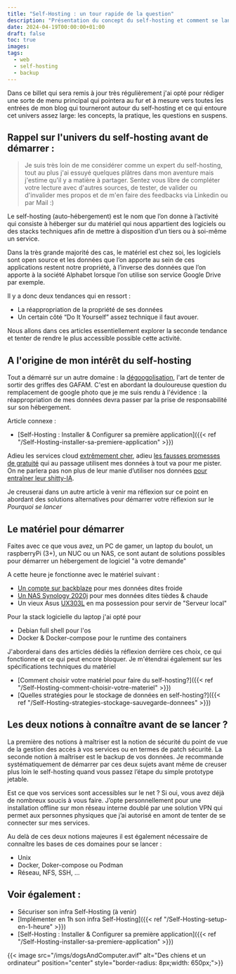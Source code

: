 ```yaml
---
title: "Self-Hosting : un tour rapide de la question"
description: "Présentation du concept du self-hosting et comment se lancer"
date: 2024-04-19T00:00:00+01:00
draft: false
toc: true
images:
tags:
  - web
  - self-hosting
  - backup
---
```


Dans ce billet qui sera remis à jour très régulièrement j'ai opté pour rédiger une sorte de menu principal qui pointera au fur et à mesure vers toutes les entrées de mon blog qui tourneront autour du self-hosting et ce qui entoure cet univers assez large: les concepts, la pratique, les questions en suspens.

## Rappel sur l'univers du self-hosting avant de démarrer :

> Je suis très loin de me considérer comme un expert du self-hosting, tout au plus j'ai essuyé quelques plâtres dans mon aventure mais j'estime qu'il y a matière à partager. Sentez vous libre de compléter votre lecture avec d'autres sources, de tester, de valider ou d'invalider mes propos et de m'en faire des feedbacks via Linkedin ou par Mail :)

Le self-hosting (auto-hébergement) est le nom que l’on donne à l’activité qui consiste à héberger sur du matériel qui nous appartient des logiciels ou des stacks techniques afin de mettre à disposition d’un tiers ou à soi-même un service. 

Dans la très grande majorité des cas, le matériel est chez soi, les logiciels sont open source et les données que l’on apporte au sein de ces applications restent notre propriété, à l’inverse des données que l’on apporte à la société Alphabet lorsque l’on utilise son service Google Drive par exemple.

Il y a donc deux tendances qui en ressort : 
 - La réappropriation de la propriété de ses données
 - Un certain côté “Do It Yourself” assez technique il faut avouer.

Nous allons dans ces articles essentiellement explorer la seconde tendance et tenter de rendre le plus accessible possible cette activité.

## A l'origine de mon intérêt du self-hosting

Tout a démarré sur un autre domaine : la [dégoogolisation](https://degooglisons-internet.org/fr/), l'art de tenter de sortir des griffes des GAFAM. C'est en abordant la douloureuse question du remplacement de google photo que je me suis rendu à l'évidence : la réappropriation de mes données devra passer par la prise de responsabilité sur son hébergement.

Article connexe : 

 - [Self-Hosting : Installer & Configurer sa première application]({{< ref "/Self-Hosting-installer-sa-premiere-application" >}})

Adieu les services cloud [extrêmement cher](https://www.backblaze.com/cloud-storage/pricing), adieu [les fausses promesses de gratuité](https://www.cnet.com/tech/services-and-software/google-photos-unlimited-free-storage-is-gone-heres-how-to-get-more-space/) qui au passage utilisent mes données à tout va pour me pister. On ne parlera pas non plus de leur manie d’utiliser nos données [pour entraîner leur shitty-IA](https://searx.be/search?q=annonce+utiliser+vos+donn%C3%A9es+pour+entrainer+leur+ia).

Je creuserai dans un autre article à venir ma réflexion sur ce point en abordant des solutions alternatives pour démarrer votre réflexion sur le *Pourquoi se lancer*

## Le matériel pour démarrer

Faites avec ce que vous avez, un PC de gamer, un laptop du boulot, un raspberryPi (3+), un NUC ou un NAS, ce sont autant de solutions possibles pour démarrer un hébergement de logiciel "à votre demande"

A cette heure je fonctionne avec le matériel suivant :
 - [Un compte sur backblaze](https://www.backblaze.com/cloud-storage) pour mes données dites froide
 - [Un NAS Synology 2020j](https://www.synology.com/fr-fr/company/news/article/DS220j) pour mes données dites tièdes & chaude
 - Un vieux Asus [UX303L](https://searx.be/search?q=UX303L&categories=general&language=fr) en ma possession pour servir de "Serveur local"

Pour la stack logicielle du laptop j'ai opté pour
 - Debian full shell pour l'os
 - Docker & Docker-compose pour le runtime des containers

J'aborderai dans des articles dédiés la réflexion derrière ces choix, ce qui fonctionne et ce qui peut encore bloquer. Je m'étendrai également sur les spécifications techniques du matériel
 - [Comment choisir votre matériel pour faire du self-hosting?]({{< ref "/Self-Hosting-comment-choisir-votre-materiel" >}})
 - [Quelles stratégies pour le stockage de données en self-hosting?]({{< ref "/Self-Hosting-strategies-stockage-sauvegarde-donnees" >}})

## Les deux notions à connaître avant de se lancer ?

La première des notions à maîtriser est la notion de sécurité du point de vue de la gestion des accès à vos services ou en termes de patch sécurité. La seconde notion à maîtriser est le backup de vos données. Je recommande systématiquement de démarrer par ces deux sujets avant même de creuser plus loin le self-hosting quand vous passez l’étape du simple prototype jetable.

Est ce que vos services sont accessibles sur le net ? Si oui, vous avez déjà de nombreux soucis à vous faire. J’opte personnellement pour une installation offline sur mon réseau interne doublé par une solution VPN qui permet aux personnes physiques que j’ai autorisé en amont de tenter de se connecter sur mes services.

Au delà de ces deux notions majeures il est également nécessaire de connaître les bases de ces domaines pour se lancer : 
 - Unix
 - Docker, Doker-compose ou Podman
 - Réseau, NFS, SSH, ...

## Voir également : 
 - Sécuriser son infra Self-Hosting (à venir)
 - [Implémenter en 1h son infra Self-Hosting]({{< ref "/Self-Hosting-setup-en-1-heure" >}})
 - [Self-Hosting : Installer & Configurer sa première application]({{< ref "/Self-Hosting-installer-sa-premiere-application" >}})

{{< image src="/imgs/dogsAndComputer.avif" alt="Des chiens et un ordinateur" position="center" style="border-radius: 8px;width: 650px;">}}